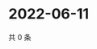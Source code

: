 # 2022-06-11

共 0 条

<!-- BEGIN WEIBO -->
<!-- 最后更新时间 Sat Jun 11 2022 19:00:47 GMT+0800 (China Standard Time) -->

<!-- END WEIBO -->
